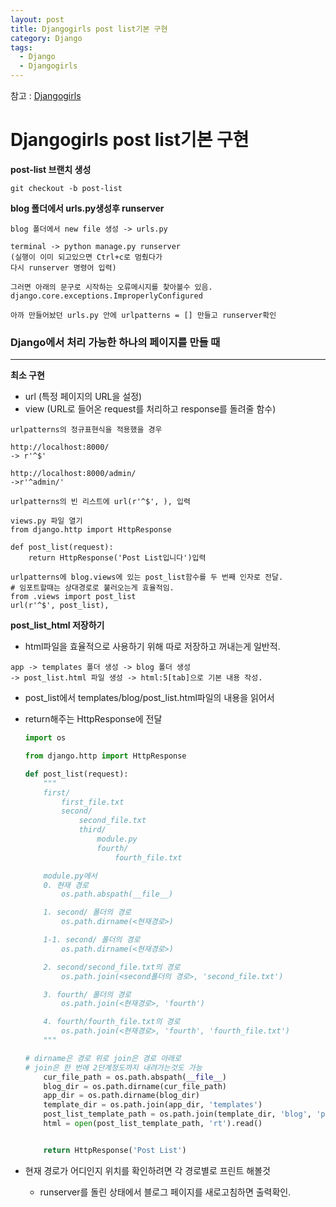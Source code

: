 ```yaml
---
layout: post
title: Djangogirls post list기본 구현
category: Django
tags:
  - Django
  - Djangogirls
---
```




참고 : [Djangogirls](https://tutorial.djangogirls.org/ko/django_models/)



# Djangogirls post list기본 구현

**post-list 브랜치 생성**

```
git checkout -b post-list
```



**blog 폴더에서 urls.py생성후 runserver**

```
blog 폴더에서 new file 생성 -> urls.py

terminal -> python manage.py runserver
(실행이 이미 되고있으면 Ctrl+c로 멈췄다가
다시 runserver 명령어 입력)

그러면 아래의 문구로 시작하는 오류메시지를 찾아볼수 있음.
django.core.exceptions.ImproperlyConfigured

아까 만들어놨던 urls.py 안에 urlpatterns = [] 만들고 runserver확인
```



### Django에서 처리 가능한 하나의 페이지를 만들 때

***

**최소 구현**

- url (특정 페이지의 URL을 설정)
- view (URL로 들어온 request를 처리하고 response를 돌려줄 함수)

```
urlpatterns의 정규표현식을 적용했을 경우

http://localhost:8000/
-> r'^$'

http://localhost:8000/admin/
->r'^admin/'

urlpatterns의 빈 리스트에 url(r'^$', ), 입력

views.py 파일 열기
from django.http import HttpResponse

def post_list(request):
	return HttpResponse('Post List입니다')입력

urlpatterns에 blog.views에 있는 post_list함수를 두 번째 인자로 전달.
# 임포트할때는 상대경로로 불러오는게 효율적임.
from .views import post_list
url(r'^$', post_list),
```



**post_list_html 저장하기**

- html파일을 효율적으로 사용하기 위해 따로 저장하고 꺼내는게 일반적.

```
app -> templates 폴더 생성 -> blog 폴더 생성 
-> post_list.html 파일 생성 -> html:5[tab]으로 기본 내용 작성.
```



- post_list에서 templates/blog/post_list.html파일의 내용을 읽어서

- return해주는 HttpResponse에 전달

  ```python
  import os
  
  from django.http import HttpResponse
  
  def post_list(request):
      """
      first/
          first_file.txt
          second/
              second_file.txt
              third/
                  module.py
                  fourth/
                      fourth_file.txt
  
      module.py에서
      0. 현재 경로
          os.path.abspath(__file__)
  
      1. second/ 폴더의 경로
          os.path.dirname(<현재경로>)
  
      1-1. second/ 폴더의 경로
          os.path.dirname(<현재경로>)
  
      2. second/second_file.txt의 경로
          os.path.join(<second폴더의 경로>, 'second_file.txt')
  
      3. fourth/ 폴더의 경로
          os.path.join(<현재경로>, 'fourth')
  
      4. fourth/fourth_file.txt의 경로
          os.path.join(<현재경로>, 'fourth', 'fourth_file.txt')
      """
  
  # dirname은 경로 위로 join은 경로 아래로
  # join은 한 번에 2단계정도까지 내려가는것도 가능
      cur_file_path = os.path.abspath(__file__)
      blog_dir = os.path.dirname(cur_file_path)
      app_dir = os.path.dirname(blog_dir)
      template_dir = os.path.join(app_dir, 'templates')
      post_list_template_path = os.path.join(template_dir, 'blog', 'post_list.html')
      html = open(post_list_template_path, 'rt').read()
  
  
      return HttpResponse('Post List')
  ```

- 현재 경로가 어디인지 위치를 확인하려면 각 경로별로 프린트 해볼것

  - runserver를 돌린 상태에서 블로그 페이지를 새로고침하면 출력확인.
